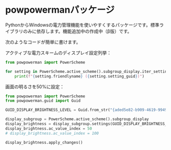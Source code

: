# powpowermanパッケージ

PythonからWindowsの電力管理機能を使いやすくするパッケージです。標準ライブラリのみに依存します。機能追加中の作成中（β版）です。

次のようなコードが簡単に書けます。

アクティブな電力スキームのディスプレイ設定列挙：

```python
from powpowerman import PowerScheme

for setting in PowerScheme.active_scheme().subgroup_display.iter_settings():
    print(f"{setting.friendlyname} ({setting.setting_guid})")
```

画面の明るさを50%に設定：

```python
from powpowerman import PowerScheme
from powpowerman.guid import Guid

GUID_DISPLAY_BRIGHTNESS_LEVEL = Guid.from_str("{aded5e82-b909-4619-9949-f5d71dac0bcb}")

display_subgroup = PowerScheme.active_scheme().subgroup_display
display_brightness = display_subgroup.settings(GUID_DISPLAY_BRIGHTNESS_LEVEL)
display_brightness.ac_value_index = 50
# display_brightness.ac_value_index = 100

display_brightness.apply_changes()
```
